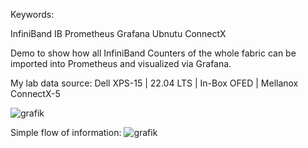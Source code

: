 Keywords:

InfiniBand
IB
Prometheus
Grafana
Ubnutu
ConnectX


Demo to show how all InfiniBand Counters of the whole fabric can be imported into Prometheus and visualized via Grafana.

My lab data source: Dell XPS-15 | 22.04 LTS | In-Box OFED | Mellanox ConnectX-5

![grafik](https://github.com/laquiante/InfiniBand-Prometheus-Grafana/assets/33266194/97523051-42a9-4d29-94e8-91feb6642b0e)

Simple flow of information:
![grafik](https://github.com/laquiante/InfiniBand-Prometheus-Grafana/assets/33266194/c9fa8b7d-9c23-45db-ae9a-75a060fee82e)


